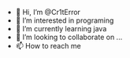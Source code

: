 - 👋 Hi, I’m @Cr1tError
- 👀 I’m interested in programing
- 🌱 I’m currently learning java
- 💞️ I’m looking to collaborate on ...
- 📫 How to reach me 

<!---
Cr1tError/Cr1tError is a ✨ special ✨ repository because its `README.md` (this file) appears on your GitHub profile.
You can click the Preview link to take a look at your changes.
--->
